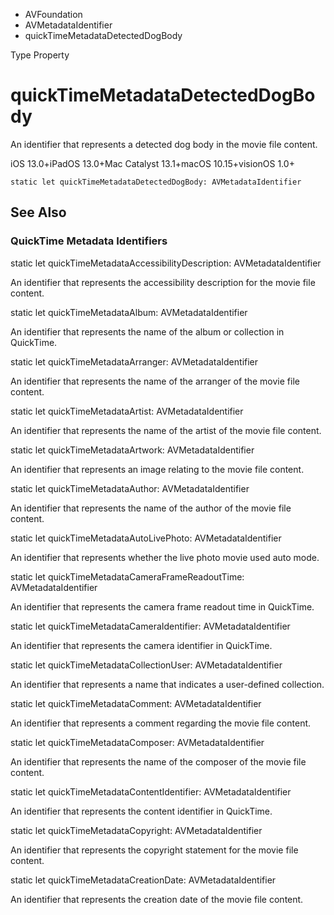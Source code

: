 

- AVFoundation
- AVMetadataIdentifier
-  quickTimeMetadataDetectedDogBody 

Type Property

# quickTimeMetadataDetectedDogBody

An identifier that represents a detected dog body in the movie file content.

iOS 13.0+iPadOS 13.0+Mac Catalyst 13.1+macOS 10.15+visionOS 1.0+

``` source
static let quickTimeMetadataDetectedDogBody: AVMetadataIdentifier
```

## See Also

### QuickTime Metadata Identifiers

static let quickTimeMetadataAccessibilityDescription: AVMetadataIdentifier

An identifier that represents the accessibility description for the movie file content.

static let quickTimeMetadataAlbum: AVMetadataIdentifier

An identifier that represents the name of the album or collection in QuickTime.

static let quickTimeMetadataArranger: AVMetadataIdentifier

An identifier that represents the name of the arranger of the movie file content.

static let quickTimeMetadataArtist: AVMetadataIdentifier

An identifier that represents the name of the artist of the movie file content.

static let quickTimeMetadataArtwork: AVMetadataIdentifier

An identifier that represents an image relating to the movie file content.

static let quickTimeMetadataAuthor: AVMetadataIdentifier

An identifier that represents the name of the author of the movie file content.

static let quickTimeMetadataAutoLivePhoto: AVMetadataIdentifier

An identifier that represents whether the live photo movie used auto mode.

static let quickTimeMetadataCameraFrameReadoutTime: AVMetadataIdentifier

An identifier that represents the camera frame readout time in QuickTime.

static let quickTimeMetadataCameraIdentifier: AVMetadataIdentifier

An identifier that represents the camera identifier in QuickTime.

static let quickTimeMetadataCollectionUser: AVMetadataIdentifier

An identifier that represents a name that indicates a user-defined collection.

static let quickTimeMetadataComment: AVMetadataIdentifier

An identifier that represents a comment regarding the movie file content.

static let quickTimeMetadataComposer: AVMetadataIdentifier

An identifier that represents the name of the composer of the movie file content.

static let quickTimeMetadataContentIdentifier: AVMetadataIdentifier

An identifier that represents the content identifier in QuickTime.

static let quickTimeMetadataCopyright: AVMetadataIdentifier

An identifier that represents the copyright statement for the movie file content.

static let quickTimeMetadataCreationDate: AVMetadataIdentifier

An identifier that represents the creation date of the movie file content.

